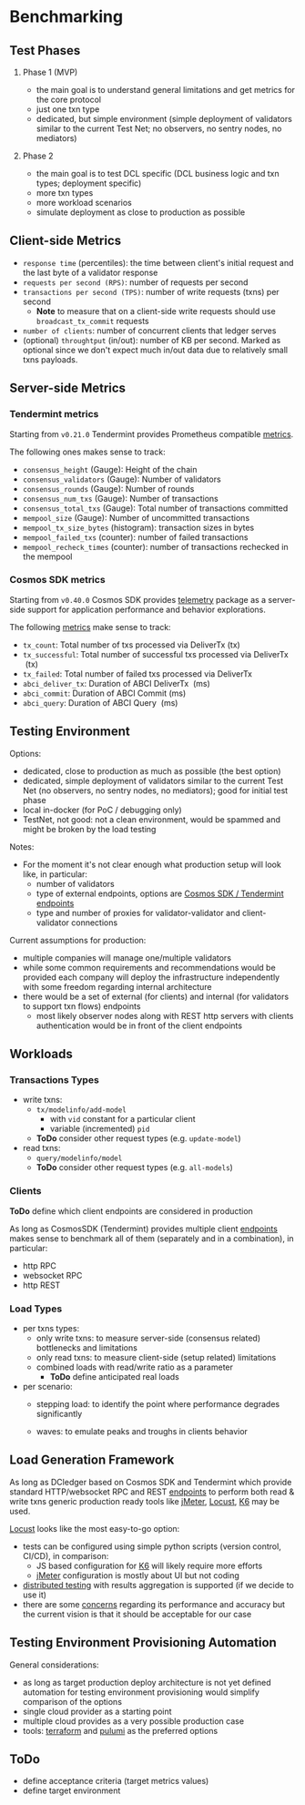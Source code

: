 # Benchmarking

## Test Phases

1. Phase 1 (MVP)
   - the main goal is to understand general limitations and get metrics for the core protocol
   - just one txn type
   - dedicated, but simple environment (simple deployment of validators similar to the current Test Net; no observers, no sentry nodes, no mediators)

2. Phase 2
   - the main goal is to test DCL specific (DCL business logic and txn types; deployment specific)  
   - more txn types  
   - more workload scenarios
   - simulate deployment as close to production as possible

## Client-side Metrics

- `response time` (percentiles): the time between client's initial request and the last byte of a validator response
- `requests per second (RPS)`: number of requests per second
- `transactions per second (TPS)`: number of write requests (txns) per second
  - **Note** to measure that on a client-side write requests should use `broadcast_tx_commit` requests
- `number of clients`: number of concurrent clients that ledger serves
- (optional) `throughtput` (in/out): number of KB per second. Marked as optional since we don't expect much in/out data due to relatively small txns payloads.

## Server-side Metrics

### Tendermint metrics

Starting from `v0.21.0` Tendermint provides Prometheus compatible [metrics](https://docs.tendermint.com/v0.34/tendermint-core/metrics.html).

The following ones makes sense to track:

- `consensus_height` (Gauge): Height of the chain
- `consensus_validators` (Gauge): Number of validators
- `consensus_rounds` (Gauge): Number of rounds
- `consensus_num_txs` (Gauge): Number of transactions
- `consensus_total_txs` (Gauge): Total number of transactions committed
- `mempool_size` (Gauge): Number of uncommitted transactions
- `mempool_tx_size_bytes` (histogram): transaction sizes in bytes
- `mempool_failed_txs` (counter): number of failed transactions
- `mempool_recheck_times` (counter): number of transactions rechecked in the mempool

### Cosmos SDK metrics

Starting from `v0.40.0` Cosmos SDK provides [telemetry](https://docs.cosmos.network/master/core/telemetry.html) package as a server-side support for application performance and behavior explorations.

The following [metrics](https://docs.cosmos.network/master/core/telemetry.html#supported-metrics) make sense to track:

- `tx_count`: Total number of txs processed via DeliverTx (tx)
- `tx_successful`: Total number of successful txs processed via DeliverTx  (tx)
- `tx_failed`: Total number of failed txs processed via DeliverTx
- `abci_deliver_tx`: Duration of ABCI DeliverTx  (ms)
- `abci_commit`: Duration of ABCI Commit (ms)
- `abci_query`: Duration of ABCI Query  (ms)

## Testing Environment

Options:

- dedicated, close to production as much as possible (the best option)
- dedicated, simple deployment of validators similar to the current Test Net (no observers, no sentry nodes, no mediators);
  good for initial test phase
- local in-docker (for PoC / debugging only)
- TestNet, not good: not a clean environment, would be spammed and might be broken by the load testing

Notes:

- For the moment it's not clear enough what production setup will look like, in particular:
  - number of validators
  - type of external endpoints, options are [Cosmos SDK / Tendermint endpoints](https://docs.cosmos.network/master/core/grpc_rest.html)
  - type and number of proxies for validator-validator and client-validator connections

Current assumptions for production:

- multiple companies will manage one/multiple validators
- while some common requirements and recommendations would be provided each company will deploy the infrastructure independently with some freedom regarding internal architecture
- there would be a set of external (for clients) and internal (for validators to support txn flows) endpoints
  - most likely observer nodes along with REST http servers with clients authentication would be in front of the client endpoints

## Workloads

### Transactions Types

- write txns:
  - `tx/modelinfo/add-model`
    - with `vid` constant for a particular client
    - variable (incremented) `pid`
  - **ToDo** consider other request types (e.g. `update-model`)
- read txns:
  - `query/modelinfo/model`
  - **ToDo** consider other request types (e.g. `all-models`)

### Clients

**ToDo** define which client endpoints are considered in production

As long as CosmosSDK (Tendermint) provides multiple client [endpoints](https://docs.cosmos.network/master/core/grpc_rest.html) makes sense to benchmark all of them (separately and in a combination), in particular:

- http RPC
- websocket RPC
- http REST

### Load Types

- per txns types:
  - only write txns: to measure server-side (consensus related) bottlenecks and limitations
  - only read txns: to measure client-side (setup related) limitations
  - combined loads with read/write ratio as a parameter
    - **ToDo** define anticipated real loads
- per scenario:
  - stepping load: to identify the point where performance degrades significantly

  - waves: to emulate peaks and troughs in clients behavior

## Load Generation Framework

As long as DCledger based on Cosmos SDK and Tendermint which provide standard HTTP/websocket RPC and REST  [endpoints](https://docs.cosmos.network/master/core/grpc_rest.html) to perform both read & write txns generic production ready tools like [jMeter](https://jmeter.apache.org/), [Locust](https://locust.io/), [K6](https://k6.io/) may be used.

[Locust](https://locust.io/) looks like the most easy-to-go option:

- tests can be configured using simple python scripts (version control, CI/CD), in comparison:
  - JS based configuration for [K6](https://k6.io/) will likely require more efforts
  - [jMeter](https://jmeter.apache.org/) configuration is mostly about UI but not coding
- [distributed testing](http://docs.locust.io/en/stable/running-distributed.html) with results aggregation is supported (if we decide to use it)
- there are some [concerns](https://k6.io/blog/comparing-best-open-source-load-testing-tools/) regarding its performance and accuracy but the current vision is that it should be acceptable for our case

## Testing Environment Provisioning Automation

General considerations:

- as long as target production deploy architecture is not yet defined automation for testing environment provisioning would simplify comparison of the options
- single cloud provider as a starting point
- multiple cloud provides as a very possible production case
- tools: [terraform](https://www.terraform.io/) and [pulumi](https://www.pulumi.com/) as the preferred options

## ToDo

- define acceptance criteria (target metrics values)
- define target environment
